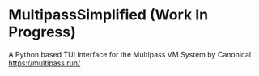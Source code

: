 # MultipassSimplified (Work In Progress)
A Python based TUI Interface for the Multipass VM System by Canonical https://multipass.run/
